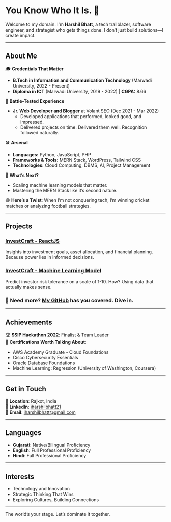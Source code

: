 # You Know Who It Is. 👋

Welcome to my domain. I'm **Harshil Bhatt**, a tech trailblazer, software engineer, and strategist who gets things done. I don’t just build solutions—I create impact.

---

## About Me

🎓 **Credentials That Matter**

- **B.Tech in Information and Communication Technology** (Marwadi University, 2022 - Present)
- **Diploma in ICT** (Marwadi University, 2019 - 2022) | **CGPA:** 8.66

💼 **Battle-Tested Experience**

- **Jr. Web Developer and Blogger** at Volant SEO (Dec 2021 - Mar 2022)
  - Developed applications that performed, looked good, and impressed.
  - Delivered projects on time. Delivered them well. Recognition followed naturally.

🛠️ **Arsenal**

- **Languages:** Python, JavaScript, PHP
- **Frameworks & Tools:** MERN Stack, WordPress, Tailwind CSS
- **Technologies:** Cloud Computing, DBMS, AI, Project Management

🌱 **What’s Next?**

- Scaling machine learning models that matter.
- Mastering the MERN Stack like it’s second nature.

😄 **Here’s a Twist**: When I’m not conquering tech, I’m winning cricket matches or analyzing football strategies.

---

## Projects

### [InvestCraft - ReactJS](https://github.com/iharshilbhatt/InvestCraft_ReactJs)

Insights into investment goals, asset allocation, and financial planning. Because power lies in informed decisions.

### [InvestCraft - Machine Learning Model](https://github.com/iharshilbhatt/InvestCraft)

Predict investor risk tolerance on a scale of 1-10. How? Using data that actually makes sense.

### 🔗 Need more? [My GitHub](https://github.com/iharshilbhatt) has you covered. Dive in.

---

## Achievements

🏆 **SSIP Hackathon 2022**: Finalist & Team Leader  
📜 **Certifications Worth Talking About**:

- AWS Academy Graduate - Cloud Foundations
- Cisco Cybersecurity Essentials
- Oracle Database Foundations
- Machine Learning: Regression (University of Washington, Coursera)

---

## Get in Touch

📍 **Location**: Rajkot, India  
🔗 **LinkedIn**: [iharshilbhatt21](https://linkedin.com/in/iharshilbhatt21)  
📧 **Email**: [iharshilbhatt@gmail.com](mailto:iharshilbhatt@gmail.com)

---

## Languages

- **Gujarati**: Native/Bilingual Proficiency
- **English**: Full Professional Proficiency
- **Hindi**: Full Professional Proficiency

---

## Interests

- Technology and Innovation  
- Strategic Thinking That Wins  
- Exploring Cultures, Building Connections  

---

The world’s your stage. Let’s dominate it together.

